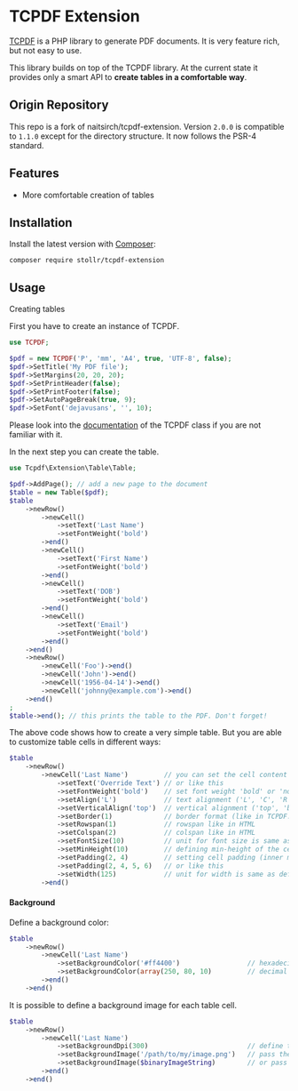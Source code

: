 TCPDF Extension
===============

[TCPDF](http://www.tcpdf.org) is a PHP library to generate PDF documents. It is very
feature rich, but not easy to use.

This library builds on top of the TCPDF library. At the current state it provides
only a smart API to **create tables in a comfortable way**.

Origin Repository
-----------------

This repo is a fork of naitsirch/tcpdf-extension. Version `2.0.0` is compatible
to `1.1.0` except for the directory structure. It now follows the PSR-4 standard.


Features
--------

* More comfortable creation of tables


Installation
------------

Install the latest version with [Composer](http://getcomposer.org/download/):

    composer require stollr/tcpdf-extension


Usage
-----

Creating tables

First you have to create an instance of TCPDF.

```php
use TCPDF;

$pdf = new TCPDF('P', 'mm', 'A4', true, 'UTF-8', false);
$pdf->SetTitle('My PDF file');
$pdf->SetMargins(20, 20, 20);
$pdf->SetPrintHeader(false);
$pdf->SetPrintFooter(false);
$pdf->SetAutoPageBreak(true, 9);
$pdf->SetFont('dejavusans', '', 10);
```

Please look into the [documentation](http://www.tcpdf.org/doc/code/classTCPDF.html)
of the TCPDF class if you are not familiar with it.

In the next step you can create the table.

```php
use Tcpdf\Extension\Table\Table;

$pdf->AddPage(); // add a new page to the document
$table = new Table($pdf);
$table
    ->newRow()
        ->newCell()
            ->setText('Last Name')
            ->setFontWeight('bold')
        ->end()
        ->newCell()
            ->setText('First Name')
            ->setFontWeight('bold')
        ->end()
        ->newCell()
            ->setText('DOB')
            ->setFontWeight('bold')
        ->end()
        ->newCell()
            ->setText('Email')
            ->setFontWeight('bold')
        ->end()
    ->end()
    ->newRow()
        ->newCell('Foo')->end()
        ->newCell('John')->end()
        ->newCell('1956-04-14')->end()
        ->newCell('johnny@example.com')->end()
    ->end()
;
$table->end(); // this prints the table to the PDF. Don't forget!
```

The above code shows how to create a very simple table. But you are able to customize
table cells in different ways:

```php
$table
    ->newRow()
        ->newCell('Last Name')         // you can set the cell content like this
            ->setText('Override Text') // or like this
            ->setFontWeight('bold')    // set font weight 'bold' or 'normal'
            ->setAlign('L')            // text alignment ('L', 'C', 'R' or 'J')
            ->setVerticalAlign('top')  // vertical alignment ('top', 'bottom' or 'middle')
            ->setBorder(1)             // border format (like in TCPDF::MultiCell)
            ->setRowspan(1)            // rowspan like in HTML
            ->setColspan(2)            // colspan like in HTML
            ->setFontSize(10)          // unit for font size is same as defined in TCPDF
            ->setMinHeight(10)         // defining min-height of the cell like in CSS
            ->setPadding(2, 4)         // setting cell padding (inner margin) like in CSS
            ->setPadding(2, 4, 5, 6)   // or like this
            ->setWidth(125)            // unit for width is same as defined in TCPDF
        ->end()
```

#### Background

Define a background color:

```php
$table
    ->newRow()
        ->newCell('Last Name')
            ->setBackgroundColor('#ff4400')                 // hexadecimal RGB color code
            ->setBackgroundColor(array(250, 80, 10)         // decimal RGB color array
        ->end()
    ->end()
```

It is possible to define a background image for each table cell.

```php
$table
    ->newRow()
        ->newCell('Last Name')
            ->setBackgroundDpi(300)                         // define the resolution for the printing
            ->setBackgroundImage('/path/to/my/image.png')   // pass the path to your image
            ->setBackgroundImage($binaryImageString)        // or pass the binary file content of your image
        ->end()
    ->end()
```
